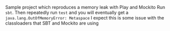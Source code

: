 Sample project which reproduces a memory leak with Play and Mockito
Run `sbt`. Then repeatedly run `test` and you will eventually get a `java.lang.OutOfMemoryError: Metaspace`
I expect this is some issue with the classloaders that SBT and Mockito are using

